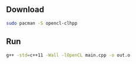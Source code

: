 ## Download
```zsh
sudo pacman -S opencl-clhpp
```

## Run
```zsh
g++ -std=c++11 -Wall -lOpenCL main.cpp -o out.o
```